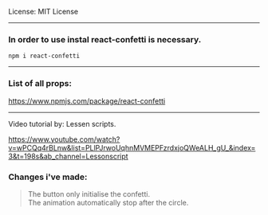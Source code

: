
License: MIT License

---
### In order to use instal react-confetti is necessary. <br/>

    npm i react-confetti

---
### List of all props:

https://www.npmjs.com/package/react-confetti

---
Video tutorial by: Lessen scripts.

https://www.youtube.com/watch?v=wPCQq4rBLnw&list=PLlPJrwoUqhnMVMEPFzrdxjoQWeALH_gU_&index=3&t=198s&ab_channel=Lessonscript

### Changes i've made:
>The button only initialise the confetti. <br />
>The animation automatically stop after the circle.


